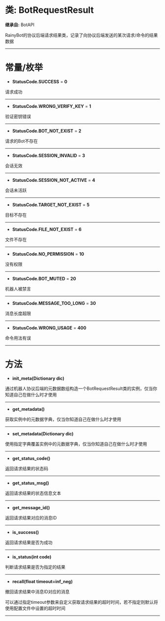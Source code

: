 # 类: BotRequestResult  
  
**继承自:** BotAPI  
  
RainyBot的协议后端请求结果类，记录了向协议后端发送的某次请求/命令的结果数据  
  
---  
  
# 常量/枚举  
  
- **StatusCode.SUCCESS** = **0**  
  
请求成功  
  
---  
  
- **StatusCode.WRONG_VERIFY_KEY** = **1**  
  
验证密钥错误  
  
---  
  
- **StatusCode.BOT_NOT_EXIST** = **2**  
  
请求的Bot不存在  
  
---  
  
- **StatusCode.SESSION_INVALID** = **3**  
  
会话无效  
  
---  
  
- **StatusCode.SESSION_NOT_ACTIVE** = **4**  
  
会话未活跃  
  
---  
  
- **StatusCode.TARGET_NOT_EXIST** = **5**  
  
目标不存在  
  
---  
  
- **StatusCode.FILE_NOT_EXIST** = **6**  
  
文件不存在  
  
---  
  
- **StatusCode.NO_PERMISSION** = **10**  
  
没有权限  
  
---  
  
- **StatusCode.BOT_MUTED** = **20**  
  
机器人被禁言  
  
---  
  
- **StatusCode.MESSAGE_TOO_LONG** = **30**  
  
消息长度超限  
  
---  
  
- **StatusCode.WRONG_USAGE** = **400**  
  
命令用法有误  
  
---  
  
# 方法 
  
- **init_meta(Dictionary dic)**  
  
通过机器人协议后端的元数据数组构造一个BotRequestResult类的实例，仅当你知道自己在做什么时才使用  
  
---  
  
- **get_metadata()**  
  
获取实例中的元数据字典，仅当你知道自己在做什么时才使用  
  
---  
  
- **set_metadata(Dictionary dic)**  
  
使用指定字典覆盖实例中的元数据字典，仅当你知道自己在做什么时才使用  
  
---  
  
- **get_status_code()**  
  
返回请求结果的状态码  
  
---  
  
- **get_status_msg()**  
  
返回请求结果的状态信息文本  
  
---  
  
- **get_message_id()**  
  
返回请求结果对应的消息ID  
  
---  
  
- **is_success()**  
  
返回请求结果是否为成功  
  
---  
  
- **is_status(int code)**  
  
判断请求结果是否为指定的结果  
  
---  
  
- **recall(float timeout=inf_neg)**  
  
撤回请求结果中消息ID对应的消息   
  
可以通过指定timeout参数来自定义获取请求结果的超时时间，若不指定则默认将使用配置文件中设置的超时时间  
  
---  
  

